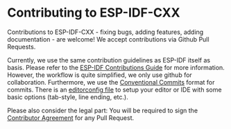 # Contributing to ESP-IDF-CXX

Contributions to ESP-IDF-CXX - fixing bugs, adding features, adding documentation - are welcome! We accept contributions via Github Pull Requests.

Currently, we use the same contribution guidelines as ESP-IDF itself as basis. Please refer to the [ESP-IDF Contributions Guide](https://docs.espressif.com/projects/esp-idf/en/latest/esp32/contribute/index.html) for more information. However, the workflow is quite simplified, we only use github for collaboration. Furthermore, we use the [Conventional Commits](https://www.conventionalcommits.org/en/v1.0.0/) format for commits. There is an [editorconfig file](.editorconfig) to setup your editor or IDE with some basic options (tab-style, line ending, etc.).

Please also consider the legal part: You will be required to sign the [Contributor Agreement](https://docs.espressif.com/projects/esp-idf/en/latest/esp32/contribute/contributor-agreement.html) for any Pull Request.
